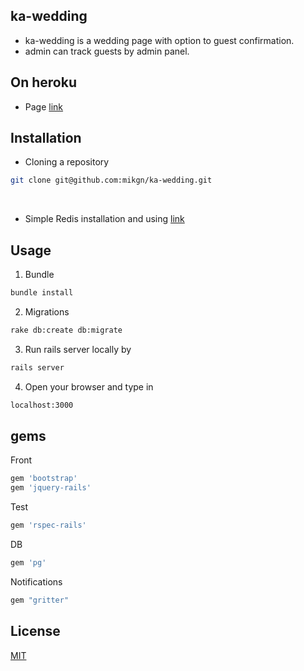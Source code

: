 ## ka-wedding

- ka-wedding is a wedding page with option to guest confirmation.
- admin can track guests by admin panel.

## On heroku

- Page [link](https://kim-angelina-wedding.herokuapp.com/)

## Installation

- Cloning a repository

```bash
git clone git@github.com:mikgn/ka-wedding.git
```
<br>

 - Simple Redis installation and using [link](https://redis.io/topics/quickstart)

## Usage

1. Bundle

```bash
bundle install
```

2. Migrations

```bash
rake db:create db:migrate
```

3. Run rails server locally by

```bash
rails server
```

4. Open your browser and type in

```bash
localhost:3000
```

## gems


Front

```bash
gem 'bootstrap'
gem 'jquery-rails'
```

Test

```bash
gem 'rspec-rails'
```

DB

```bash
gem 'pg'
```

Notifications

```bash
gem "gritter"
```

## License
[MIT](https://choosealicense.com/licenses/mit/)
